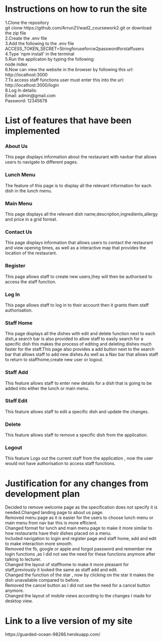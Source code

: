 <h1>Instructions on how to run the site</h1>
1.Clone the repository
<br>
git clone https://github.com/Arrun21/wad2_coursework2.git    
or download the zip file
<br>
2.Create the .env file 
<br>
3.Add the following to the .env file <br>
ACCESS_TOKEN_SECRET=Stringforuseforcw2passwordforstaffusers
<br>
4.Type 'npm install' in the terminal <br>  
5.Run the applicaton by typing the following:<br>
node index
<br>
6.Now can view the website in the browser by following this url:<br>
http://localhost:3000
<br>
7.To access staff functions user must enter this into the url:<br>
http://localhost:3000/login
<br>
8.Log In details:<br>
Email: admin@gmail.com<br>
Password: 12345678


<h1>List of features that have been implemented</h1>
<h3>About Us</h3>
<p>This page displays information about the restaurant with navbar that allows users to navigate to different pages.</p>
<h3>Lunch Menu</h3>
<p>The feature of this page is to display all the relevant information for each dish in the lunch menu.</p>
<h3>Main Menu</h3>
<p>This page displays all the relevant dish name,description,ingredients,allergy and price in a grid format.</p>
<h3>Contact Us</h3>
<p>This page displays information that allows users to contact the restaurant and view opening times, as well as a interactive map that provides the location of the restaurant.</p>
<h3>Register</h3>
<p>This page allows staff to create new users,they will then be authorised to access the staff function.</p>
<h3>Log In</h3>
<p>This page allows staff to log in to their account then it grants them staff authorisation.</p>
<h3>Staff Home</h3>
<p>This page displays all the dishes with edit and delete function next to each dish,a search bar is also provided to allow staff to easily search for a specific dish this makes the process of editing and deleting dishes much faster for the staff.This page also provides a add button next to the search bar that allows staff to add new dishes.As well as a Nav bar that allows staff to return to staffhome,create new user or logout.</p>
<h3>Staff Add</h3>
<p>This feature allows staff to enter new details for a dish that is going to be added into either the lunch or main menu.</p>
<h3>Staff Edit</h3>
<p>This feature allows staff to edit a specific dish and update the changes.</p>
<h3>Delete</h3>
<p>This feature allows staff to remove a specific dish from the application.</p>
<h3>Logout</h3>
<p>This feature Logs out the current staff from the application , now the user would not have authorisation to access staff functions. </p>

<h1>Justification for any changes from development plan</h1>

Decided to remove welcome page as the specification does not specify it is needed.Changed landing page to about us page.<br>
Removed menu page as it is easier for the users to choose lunch menu or main menu from nav bar this is more efficient.<br>
Changed format for lunch and main menu page to make it more similar to how restaurants have their dishes placed on a menu.<br>
Included navigation to login and register page and staff home, add and edit to make interaction more smooth.<br>
Removed the fb, google or apple and forgot password and remember me login functions ,as I did not see the need for these functions anymore after talking to lecturer.<br>
Changed the layout of staffhome to make it more pleasant for staff,previously it looked the same as staff add and edit.<br>
Changed the function of the star , now by clicking on the star it makes the dish unavailable compared to before.<br>
Removed the cancel button as I did not see the need for a cancel button anymore.<br>
Changed the layout of mobile views according to the changes I made for desktop view.

<h1>Link to a live version of my site</h1>
https://guarded-ocean-98266.herokuapp.com/